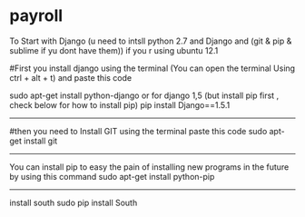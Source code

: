 payroll
=======
To Start with Django
(u need to intsll python 2.7 and Django and (git & pip & sublime if yu dont have them))
if you r using ubuntu 12.1


#First you install django 
using the terminal (You can open the terminal Using ctrl + alt + t)
and paste this code

sudo apt-get install python-django
or for django 1,5 (but install pip first , check below for how to install pip)
pip install Django==1.5.1

______________
#then you need to Install GIT
using the terminal 
paste this code 
sudo apt-get install git

____________
You can install pip to easy the pain of installing new programs in the future 
by using this command 
sudo apt-get install python-pip
____________________
install south
sudo pip install South
